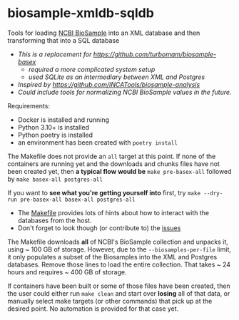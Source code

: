 # biosample-xmldb-sqldb
Tools for loading [NCBI BioSample](https://www.ncbi.nlm.nih.gov/biosample) into an XML database and then transforming that into a SQL database

- _This is a replacement for https://github.com/turbomam/biosample-basex_
    - _required a more complicated system setup_
    - _used SQLite as an intermediary between XML and Postgres_
- _Inspired by https://github.com/INCATools/biosample-analysis_
- _Could include tools for normalizing NCBI BioSample values in the future._

Requirements:
- Docker is installed and running
- Python 3.10+ is installed
- Python poetry is installed
- an environment has been created with `poetry install`

The Makefile does not provide an `all` target at this point.
If none of the containers are running yet and the downloads and chunks files have not been created yet,
then **a typical flow would be** `make pre-basex-all` followed by `make basex-all postgres-all`

If you want to **see what you're getting yourself into** first, try `make --dry-run pre-basex-all basex-all postgres-all`

- The [Makefile](https://github.com/turbomam/biosample-xmldb-sqldb/blob/main/Makefile) provides lots of hints about how to interact with the databases from the host.
- Don't forget to look though (or contribute to) the [issues](https://github.com/turbomam/biosample-basex/issues)

The Makefile downloads **all** of NCBI's BioSample collection and unpacks it, using ~ 100 GB of storage. However, due to the `--biosamples-per-file` limit,
it only populates a subset of the Biosamples into the XML and Postgres databases. Remove those lines to load the entire collection. That takes ~ 24 hours and requires ~ 400 GB of storage.

If containers have been built or some of those files have been created, then the user could either run `make clean` and start over **losing** all of that data,
or manually select make targets (or other commands) that pick up at the desired point. No automation is provided for that case yet.


